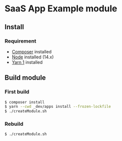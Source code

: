 # SaaS App Example module

## Install

### Requirement

* [Composer](https://getcomposer.org/doc/00-intro.md) installed
* [Node](https://nodejs.org/en/) installed (14.x)
* [Yarn 1](https://yarnpkg.com/getting-started/install) installed


## Build module

### First build

```sh
$ composer install
$ yarn --cwd _dev/apps install --frozen-lockfile
$ ./createModule.sh
```

### Rebuild

```sh
$ ./createModule.sh
```